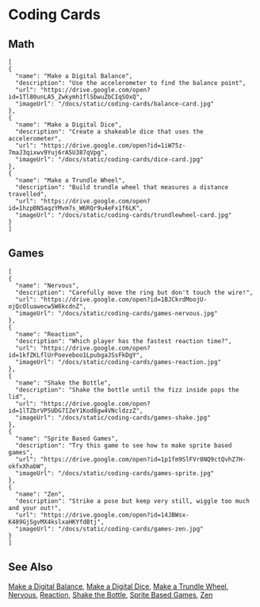 # Coding Cards

## Math

```codecard
[
{
  "name": "Make a Digital Balance",
  "description": "Use the accelerometer to find the balance point",
  "url": "https://drive.google.com/open?id=1Tl80unLA5_Zwkymh1flSbwuZbCIqSOxQ",
  "imageUrl": "/docs/static/coding-cards/balance-card.jpg"
},
{
  "name": "Make a Digital Dice",
  "description": "Create a shakeable dice that uses the accelerometer",
  "url": "https://drive.google.com/open?id=1iW75z-7maJ3qixwv9Yuj6rA5U387qVpg",
  "imageUrl": "/docs/static/coding-cards/dice-card.jpg"
},
{
  "name": "Make a Trundle Wheel",
  "description": "Build trundle wheel that measures a distance travelled",
  "url": "https://drive.google.com/open?id=1hzpBN5aqzYMvm7s_W6RQr9u4eFx1f6LK",
  "imageUrl": "/docs/static/coding-cards/trundlewheel-card.jpg"
}
]
```

## Games

```codecard
[
{
  "name": "Nervous",
  "description": "Carefully move the ring but don't touch the wire!",
  "url": "https://drive.google.com/open?id=1BJCkrdMoojU-ojQcOluawecw5W6kcdnZ",
  "imageUrl": "/docs/static/coding-cards/games-nervous.jpg"
},
{
  "name": "Reaction",
  "description": "Which player has the fastest reaction time?",
  "url": "https://drive.google.com/open?id=1kfZKLflUrPoeveboo1LpubgaJSsFkDgY",
  "imageUrl": "/docs/static/coding-cards/games-reaction.jpg"
},
{
  "name": "Shake the Bottle",
  "description": "Shake the bottle until the fizz inside pops the lid",
  "url": "https://drive.google.com/open?id=1lTZbrVP5UDG7IZeY1Kod8gw4VNcldzzZ",
  "imageUrl": "/docs/static/coding-cards/games-shake.jpg"
},
{
  "name": "Sprite Based Games",
  "description": "Try this game to see how to make sprite based games",
  "url": "https://drive.google.com/open?id=1p1fm9SlFVr8NQ9ctQvhZ7H-okfxXhabW",
  "imageUrl": "/docs/static/coding-cards/games-sprite.jpg"
},
{
  "name": "Zen",
  "description": "Strike a pose but keep very still, wiggle too much and your out!",
  "url": "https://drive.google.com/open?id=14JBWsx-K489GjSgvMX4kslxaHKYfdBtj",
  "imageUrl": "/docs/static/coding-cards/games-zen.jpg"
}
]
```

## See Also

[Make a Digital Balance](https://drive.google.com/open?id=1Tl80unLA5_Zwkymh1flSbwuZbCIqSOxQ),
[Make a Digital Dice](https://drive.google.com/open?id=1iW75z-7maJ3qixwv9Yuj6rA5U387qVpg),
[Make a Trundle Wheel](https://drive.google.com/open?id=1hzpBN5aqzYMvm7s_W6RQr9u4eFx1f6LK),
[Nervous](https://drive.google.com/open?id=1BJCkrdMoojU-ojQcOluawecw5W6kcdnZ),
[Reaction](https://drive.google.com/open?id=1kfZKLflUrPoeveboo1LpubgaJSsFkDgY),
[Shake the Bottle](https://drive.google.com/open?id=1lTZbrVP5UDG7IZeY1Kod8gw4VNcldzzZ),
[Sprite Based Games](https://drive.google.com/open?id=1p1fm9SlFVr8NQ9ctQvhZ7H-okfxXhabW),
[Zen](https://drive.google.com/open?id=14JBWsx-K489GjSgvMX4kslxaHKYfdBtj)
